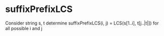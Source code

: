 # suffixPrefixLCS
Consider string s, t determine suffixPrefixLCS(i, j) = LCS(s[1..i], t[j..|t|]) for all possible i and j

